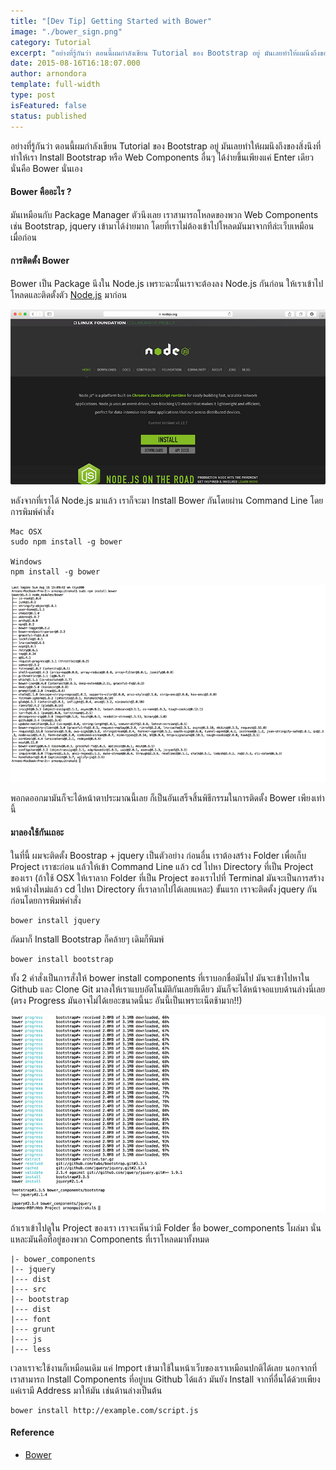 ```yaml
---
title: "[Dev Tip] Getting Started with Bower"
image: "./bower_sign.png"
category: Tutorial
excerpt: "อย่างที่รู้กันว่า ตอนนี้ผมกำลังเขียน Tutorial ของ Bootstrap อยู่ มันเลยทำให้ผมนึงถึงของสิ่งนึงที่ทำให้เรา Install Bootstrap หรือ Web Components อื่นๆ ได้ง่ายขึ้นเพียงแค่ Enter เดียว นั่นคือ Bower นั่นเอง"
date: 2015-08-16T16:18:07.000
author: arnondora
template: full-width
type: post
isFeatured: false
status: published
---
```


อย่างที่รู้กันว่า ตอนนี้ผมกำลังเขียน Tutorial ของ Bootstrap อยู่ มันเลยทำให้ผมนึงถึงของสิ่งนึงที่ทำให้เรา Install Bootstrap หรือ Web Components อื่นๆ ได้ง่ายขึ้นเพียงแค่ Enter เดียว นั่นคือ Bower นั่นเอง

#### **Bower คืออะไร ?**
มันเหมือนกับ Package Manager ตัวนึงเลย เราสามารถโหลดของพวก Web Components เช่น Bootstrap, jquery เข้ามาได้ง่ายมาก โดยที่เราไม่ต้องเข้าไปโหลดมันมาจากทีล่ะเว็บเหมือนเมื่อก่อน

#### **การติดตั้ง Bower**
Bower เป็น Package นึงใน Node.js เพราะฉะนั้นเราจะต้องลง Node.js กันก่อน ให้เราเข้าไปโหลดและติดตั้งตัว [Node.js][0] มาก่อน

![bower_install1](./bower_install1.jpg)

หลังจากที่เราได้ Node.js มาแล้ว เราก็จะมา Install Bower กันโดยผ่าน Command Line โดยการพิมพ์คำสั่ง

    Mac OSX
    sudo npm install -g bower

    Windows
    npm install -g bower

![bower_install2](./bower_install2.jpg)


พอกดออกมามันก็จะได้หน้าตาประมาณนี้เลย ก็เป็นอันเสร็จสิ้นพิธีกรรมในการติดตั้ง Bower เพียงเท่านี้

#### **มาลองใช้กันเถอะ**
ในที่นี้ ผมจะติดตั้ง Boostrap + jquery เป็นตัวอย่าง ก่อนอื่น เราต้องสร้าง Folder เพื่อเก็บ Project เราซะก่อน แล้วให้เข้า Command Line แล้ว cd ไปหา Directory ที่เป็น Project ของเรา (ถ้าใช้ OSX ให้เราลาก Folder ที่เป็น Project ของเราไปที่ Terminal มันจะเป็นการสร้างหน้าต่างใหม่แล้ว cd ไปหา Directory ที่เราลากไปได้เลยแหละ)
ขั้นแรก เราจะติดตั้ง jquery กันก่อนโดยการพิมพ์คำสั่ง

    bower install jquery

ถัดมาก็ Install Bootstrap ก็คล้ายๆ เดิมก็พิมพ์

    bower install bootstrap

ทั้ง 2 คำสั่งเป็นการสั่งให้ bower install components ที่เราบอกชื่อมันไป มันจะเข้าไปหาใน Github และ Clone Git มาลงให้เราแบบอัตโนมัติกันเลยทีเดียว มันก็จะได้หน้าจอแบบด้านล่างนี่เลย (ตรง Progress มันอาจไม่ได้เยอะขนาดนี้นะ อันนี้เป็นเพราะเน็ตช้ามาก!!)

![bower_install3](./bower_install3.jpg)

ถ้าเราเข้าไปดูใน Project ของเรา เราจะเห็นว่ามี Folder ชื่อ bower\_components โผล่มา นั่นแหละมันคือที่อยู่ของพวก Components ที่เราโหลดมาทั้งหมด

    |- bower_components
    |-- jquery
    |--- dist
    |--- src
    |-- bootstrap
    |--- dist
    |--- font
    |--- grunt
    |--- js
    |--- less

เวลาเราจะใช้งานก็เหมือนเดิม แค่ Import เข้ามาใช้ในหน้าเว็บของเราเหมือนปกติได้เลย
นอกจากที่เราสามารถ Install Components ที่อยู่บน Github ได้แล้ว มันยัง Install จากที่อื่นได้ด้วยเพียงแค่เรามี Address มาให้มัน เช่นด้านล่างเป็นต้น

    bower install http://example.com/script.js


#### **Reference**
* [Bower][4]


[0]: https://nodejs.org
[4]: http://bower.io
